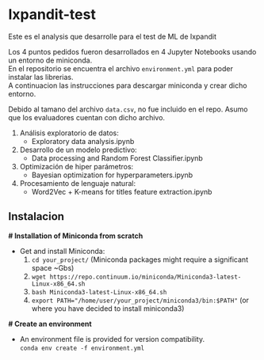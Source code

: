 # Ixpandit-test
Este es el analysis que desarrolle para el test de ML de Ixpandit

Los 4 puntos pedidos fueron desarrollados en 4 Jupyter Notebooks usando un entorno de miniconda.\
En el repositorio se encuentra el archivo `environment.yml` para poder instalar las librerias.\
A continuacion las instrucciones para descargar miniconda y crear dicho entorno.

Debido al tamano del archivo `data.csv`, no fue incluido en el repo. Asumo que los evaluadores
cuentan con dicho archivo.

1. Análisis exploratorio de datos:
    - Exploratory data analysis.ipynb
2. Desarrollo de un modelo predictivo:
    - Data processing and Random Forest Classifier.ipynb
3. Optimización de hiper parámetros:
    - Bayesian optimization for hyperparameters.ipynb
4. Procesamiento de lenguaje natural:
    - Word2Vec + K-means for titles feature extraction.ipynb

## Instalacion
<b># Installation of Miniconda from scratch</b>
- Get and install Miniconda:
    1. `cd your_project/` (Miniconda packages might require a significant space ~Gbs)
    1. `wget https://repo.continuum.io/miniconda/Miniconda3-latest-Linux-x86_64.sh`
    2. `bash Miniconda3-latest-Linux-x86_64.sh`
    3. `export PATH="/home/user/your_project/miniconda3/bin:$PATH"` (or where you have decided to install miniconda3)

<b># Create an environment</b>
- An environment file is provided for version compatibility.\
`conda env create -f environment.yml`
